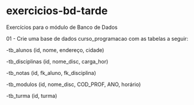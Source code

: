 # exercicios-bd-tarde
Exercícios para o módulo de Banco de Dados

01 - Crie uma base de dados curso_programacao com as tabelas a seguir:

-tb_alunos (id, nome, endereço, cidade)

-tb_disciplinas (id, nome_disc, carga_hor)

-tb_notas (id, fk_aluno, fk_disciplina)

-tb_modulos (id, nome_disc, COD_PROF, ANO, horário)

-tb_turma (id, turma)
